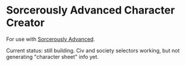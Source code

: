 # Sorcerously Advanced Character Creator

For use with [Sorcerously Advanced](http://suffadv.wikidot.com/).

Current status: still building. Civ and society selectors working, but not generating "character sheet" info yet.
